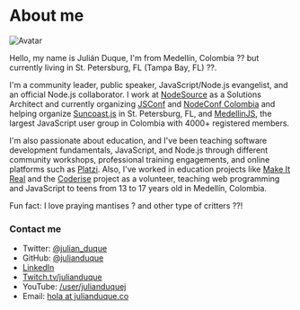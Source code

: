 # About me

![Avatar](https://s.gravatar.com/avatar/c2d1139b787a469e13229070d6be918c?s=200)

Hello, my name is Julián Duque, I'm from Medellín, Colombia ?? but currently living in St. Petersburg, FL (Tampa Bay, FL) ??.

I'm a community leader, public speaker, JavaScript/Node.js evangelist, and an official Node.js collaborator. I work at [NodeSource](https://nodesource.com) as a Solutions Architect and currently organizing [JSConf](http://jsconf.co) and [NodeConf Colombia](http://nodeconf.co) and helping organize [Suncoast.js](https://www.meetup.com/suncoast-js/) in St. Petersburg, FL, and [MedellinJS](http://medellinjs.org), the largest JavaScript user group in Colombia with 4000+ registered members.

I'm also passionate about education, and I've been teaching software development fundamentals, JavaScript, and Node.js through different community workshops, professional training engagements, and online platforms such as [Platzi](https://platzi.com). Also, I've worked in education projects like [Make It Real](https://makeitreal.camp/) and the [Coderise](http://coderise.org) project as a volunteer, teaching web programming and JavaScript to teens from 13 to 17 years old in Medellín, Colombia.

Fun fact: I love praying mantises ? and other type of critters ??!

### Contact me

* Twitter: [@julian\_duque](https://twitter.com/julian_duque)
* GitHub: [@julianduque](https://github.com/julianduque)
* [LinkedIn](https://linkedin.com/in/juliandavidduque)
* [Twitch.tv/julianduque](https://twitch.tv/julianduque)
* YouTube: [/user/julianduquej](https://youtube.com/user/julianduquej)
* Email: [hola at julianduque.co](mailto:hola@julianduque.co)
